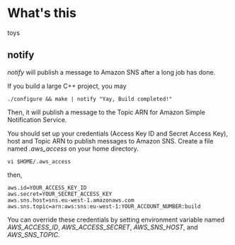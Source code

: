 # What's this #

toys

## notify ##

*notify* will publish a message to Amazon SNS after a long job has done. 

If you build a large C++ project, you may 

	./configure && make | notify "Yay, Build completed!" 

Then, it will publish a message to the Topic ARN for Amazon Simple Notification Service. 

You should set up your credentials (Access Key ID and Secret Access Key), host and Topic ARN to publish messages to Amazon SNS. 
Create a file named *.aws_access* on your home directory. 

	vi $HOME/.aws_access

then, 

	aws.id=YOUR_ACCESS_KEY_ID
	aws.secret=YOUR_SECRET_ACCESS_KEY
	aws.sns.host=sns.eu-west-1.amazonaws.com 
	aws.sns.topic=arn:aws:sns:eu-west-1:YOUR_ACCOUNT_NUMBER:build

You can override these credentials by setting environment variable named *AWS_ACCESS_ID*, *AWS_ACCESS_SECRET*, *AWS_SNS_HOST*, and *AWS_SNS_TOPIC*.
